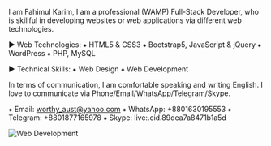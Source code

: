 I am Fahimul Karim, I am a professional (WAMP) Full-Stack Developer, who is skillful in developing websites or web applications via different web technologies.

► Web Technologies:
⁕ HTML5 & CSS3
⁕ Bootstrap5, JavaScript & jQuery
⁕ WordPress
⁕ PHP, MySQL

► Technical Skills:
⁕ Web Design
⁕ Web Development

In terms of communication, I am comfortable speaking and writing English. I love to communicate via Phone/Email/WhatsApp/Telegram/Skype.

⁕ Email: worthy_aust@yahoo.com
⁕ WhatsApp: +8801630195553
⁕ Telegram: +8801877165978
⁕ Skype: live:.cid.89dea7a8471b1a5d

![Web Development](https://user-images.githubusercontent.com/64401158/163113867-2a92e0ef-dcd2-4e9a-86fc-d8128ace3db5.jpeg)
